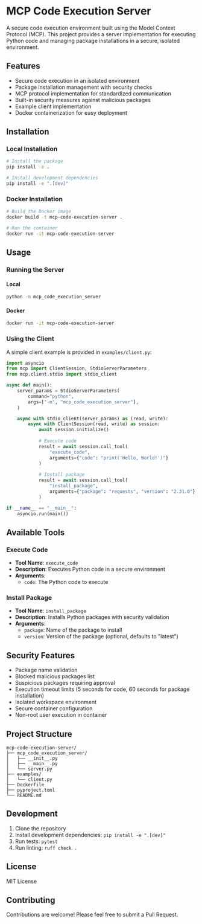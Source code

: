 # MCP Code Execution Server

A secure code execution environment built using the Model Context Protocol (MCP). This project provides a server implementation for executing Python code and managing package installations in a secure, isolated environment.

## Features

- Secure code execution in an isolated environment
- Package installation management with security checks
- MCP protocol implementation for standardized communication
- Built-in security measures against malicious packages
- Example client implementation
- Docker containerization for easy deployment

## Installation

### Local Installation

```bash
# Install the package
pip install -e .

# Install development dependencies
pip install -e ".[dev]"
```

### Docker Installation

```bash
# Build the Docker image
docker build -t mcp-code-execution-server .

# Run the container
docker run -it mcp-code-execution-server
```

## Usage

### Running the Server

#### Local
```bash
python -m mcp_code_execution_server
```

#### Docker
```bash
docker run -it mcp-code-execution-server
```

### Using the Client

A simple client example is provided in `examples/client.py`:

```python
import asyncio
from mcp import ClientSession, StdioServerParameters
from mcp.client.stdio import stdio_client

async def main():
    server_params = StdioServerParameters(
        command="python",
        args=["-m", "mcp_code_execution_server"],
    )

    async with stdio_client(server_params) as (read, write):
        async with ClientSession(read, write) as session:
            await session.initialize()
            
            # Execute code
            result = await session.call_tool(
                "execute_code",
                arguments={"code": "print('Hello, World!')"}
            )
            
            # Install package
            result = await session.call_tool(
                "install_package",
                arguments={"package": "requests", "version": "2.31.0"}
            )

if __name__ == "__main__":
    asyncio.run(main())
```

## Available Tools

### Execute Code
- **Tool Name**: `execute_code`
- **Description**: Executes Python code in a secure environment
- **Arguments**:
  - `code`: The Python code to execute

### Install Package
- **Tool Name**: `install_package`
- **Description**: Installs Python packages with security validation
- **Arguments**:
  - `package`: Name of the package to install
  - `version`: Version of the package (optional, defaults to "latest")

## Security Features

- Package name validation
- Blocked malicious packages list
- Suspicious packages requiring approval
- Execution timeout limits (5 seconds for code, 60 seconds for package installation)
- Isolated workspace environment
- Secure container configuration
- Non-root user execution in container

## Project Structure

```
mcp-code-execution-server/
├── mcp_code_execution_server/
│   ├── __init__.py
│   ├── __main__.py
│   └── server.py
├── examples/
│   └── client.py
├── Dockerfile
├── pyproject.toml
└── README.md
```

## Development

1. Clone the repository
2. Install development dependencies: `pip install -e ".[dev]"`
3. Run tests: `pytest`
4. Run linting: `ruff check .`

## License

MIT License

## Contributing

Contributions are welcome! Please feel free to submit a Pull Request. 